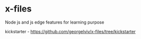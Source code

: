 # x-files
Node js and js edge features for learning purpose


kickstarter - https://github.com/georgelviv/x-files/tree/kickstarter